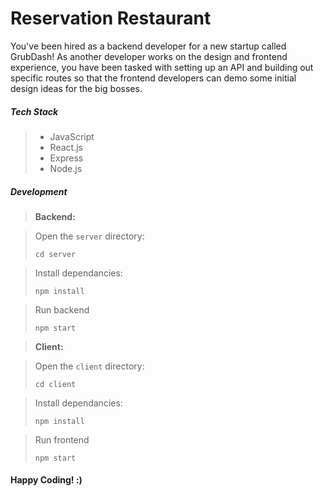 # Reservation Restaurant
You've been hired as a backend developer for a new startup called GrubDash! As another developer works on the design and frontend experience, you have been tasked with setting up an API and building out specific routes so that the frontend developers can demo some initial design ideas for the big bosses.

##### Tech Stack
> * JavaScript
> * React.js
> * Express
> * Node.js



##### Development

> **Backend:**

> Open the ```server``` directory:
>  ```
>  cd server  
>  ```

> Install dependancies:
>  ``` 
>  npm install
>  ```

> Run backend
>  ```
>  npm start
>  ```

> **Client:**

> Open the ```client``` directory:
>  ```
>  cd client 
>  ```

> Install dependancies:
>  ``` 
>  npm install
>  ```

> Run frontend
>  ```
>  npm start
>  ```


#### Happy Coding! :)
